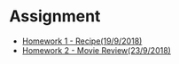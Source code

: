# Assignment

- [Homework 1 - Recipe(19/9/2018)](https://github.com/ReganFan/LearningWeb2.0/tree/gh-pages/docs/Homework-1-Recipe)
- [Homework 2 - Movie Review(23/9/2018)](https://github.com/ReganFan/LearningWeb2.0/tree/gh-pages/docs/Homework-2-Movie-Review)
